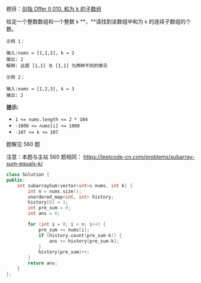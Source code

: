 题目：[剑指 Offer II 010. 和为 k 的子数组](https://leetcode.cn/problems/QTMn0o/)

给定一个整数数组和一个整数 `k` **，**请找到该数组中和为 `k` 的连续子数组的个数。

```
示例 1：

输入:nums = [1,1,1], k = 2
输出: 2
解释: 此题 [1,1] 与 [1,1] 为两种不同的情况

示例 2：

输入:nums = [1,2,3], k = 3
输出: 2
```

**提示:**

- `1 <= nums.length <= 2 * 104`
- `-1000 <= nums[i] <= 1000`
- `-107 <= k <= 107`

题解见 560 题

注意：本题与主站 560 题相同： https://leetcode-cn.com/problems/subarray-sum-equals-k/

```c++
class Solution {
public:
    int subarraySum(vector<int>& nums, int k) {
        int n = nums.size();
        unordered_map<int, int> history;
        history[0] = 1;
        int pre_sum = 0;
        int ans = 0;

        for (int i = 0; i < n; i++) {
            pre_sum += nums[i];
            if (history.count(pre_sum-k)) {
                ans += history[pre_sum-k];
            }
            history[pre_sum]++;
        }
        return ans;
    }
};
```

